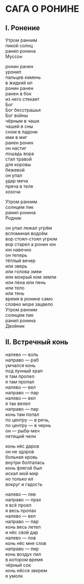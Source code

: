 # САГА О РОНИНЕ

## I. Ронение

Утром ранним\
пикой солнц\
ранил ронина\
Муссон

ронин ранен\
уронил\
пальцев камень\
в жидкий ил\
ронин ранен\
ранен в бок\
из него стекает\
Бог\
Бог бесстрашья\
Бог войны\
чёрным в чаши\
чашей в сны\
сном в ладони\
ими в миг\
ранен ронин\
он настиг\
лошадь вора\
стал травой\
для коровы\
бежевой\
он упал\
удар меча\
пряча в теле\
хохоча

Утром ранним\
солнцем пик\
ранил ронина\
Родник

он упал лежал угрём\
вспоминая водоём\
вор стоял-стоял угрюм\
вор старел а ронин юн\
юн навечно\
он теперь\
тёплый вечер\
или зверь\
или голова змеи\
или мокрый ком земли\
или пена или пень\
или тело\
или тень\
время в ронине само\
словно море зацвело\
Утром ранним\
солнцем пик\
ранил ронина\
Двойник

## II. Встречный конь

налево — воль\
направо — раб\
умчался конь\
под лунный храп\
я там пропел\
я там пропал\
налево — вел\
направо — пар\
налево — вел\
я так велел\
направо — пар\
конь там попал\
по центру — в речь,\
по центру — в чернь\
он — рыба-меч\
летящий челн

конь нёс даров\
он не здоров\
больная кровь\
внутри болталась\
конь флягой был\
искал мой мир\
но только ил\
вокруг и гадость

налево — лев\
направо — прах\
я всё проел\
я весь пропах\
налево — вел\
направо — пар\
конь весь летел\
и нёс свой дар\
налево — лов\
конь нёс мне слов\
направо — пир\
конь воздух пил\
в котором время\
чёрный сок\
конь нёсся зверем\
я умолк
